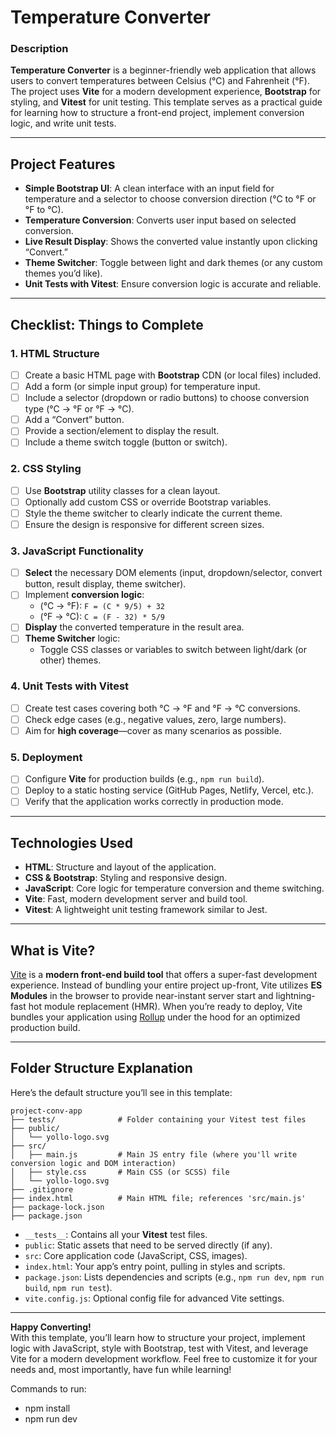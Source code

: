 # Temperature Converter

### Description
**Temperature Converter** is a beginner-friendly web application that allows users to convert temperatures between Celsius (°C) and Fahrenheit (°F). The project uses **Vite** for a modern development experience, **Bootstrap** for styling, and **Vitest** for unit testing. This template serves as a practical guide for learning how to structure a front-end project, implement conversion logic, and write unit tests.

---

## Project Features
- **Simple Bootstrap UI**: A clean interface with an input field for temperature and a selector to choose conversion direction (°C to °F or °F to °C).  
- **Temperature Conversion**: Converts user input based on selected conversion.  
- **Live Result Display**: Shows the converted value instantly upon clicking “Convert.”  
- **Theme Switcher**: Toggle between light and dark themes (or any custom themes you’d like).  
- **Unit Tests with Vitest**: Ensure conversion logic is accurate and reliable.

---

## Checklist: Things to Complete

### 1. HTML Structure
- [ ] Create a basic HTML page with **Bootstrap** CDN (or local files) included.  
- [ ] Add a form (or simple input group) for temperature input.  
- [ ] Include a selector (dropdown or radio buttons) to choose conversion type (°C → °F or °F → °C).  
- [ ] Add a “Convert” button.  
- [ ] Provide a section/element to display the result.  
- [ ] Include a theme switch toggle (button or switch).

### 2. CSS Styling
- [ ] Use **Bootstrap** utility classes for a clean layout.  
- [ ] Optionally add custom CSS or override Bootstrap variables.  
- [ ] Style the theme switcher to clearly indicate the current theme.  
- [ ] Ensure the design is responsive for different screen sizes.

### 3. JavaScript Functionality
- [ ] **Select** the necessary DOM elements (input, dropdown/selector, convert button, result display, theme switcher).  
- [ ] Implement **conversion logic**:
  - (°C → °F): `F = (C * 9/5) + 32`
  - (°F → °C): `C = (F - 32) * 5/9`
- [ ] **Display** the converted temperature in the result area.  
- [ ] **Theme Switcher** logic:
  - Toggle CSS classes or variables to switch between light/dark (or other) themes.

### 4. Unit Tests with Vitest
- [ ] Create test cases covering both °C → °F and °F → °C conversions.  
- [ ] Check edge cases (e.g., negative values, zero, large numbers).  
- [ ] Aim for **high coverage**—cover as many scenarios as possible.

### 5. Deployment
- [ ] Configure **Vite** for production builds (e.g., `npm run build`).  
- [ ] Deploy to a static hosting service (GitHub Pages, Netlify, Vercel, etc.).  
- [ ] Verify that the application works correctly in production mode.

---

## Technologies Used
- **HTML**: Structure and layout of the application.  
- **CSS & Bootstrap**: Styling and responsive design.  
- **JavaScript**: Core logic for temperature conversion and theme switching.  
- **Vite**: Fast, modern development server and build tool.  
- **Vitest**: A lightweight unit testing framework similar to Jest.

---

## What is Vite?
[Vite](https://vitejs.dev/) is a **modern front-end build tool** that offers a super-fast development experience. Instead of bundling your entire project up-front, Vite utilizes **ES Modules** in the browser to provide near-instant server start and lightning-fast hot module replacement (HMR). When you’re ready to deploy, Vite bundles your application using [Rollup](https://rollupjs.org/) under the hood for an optimized production build.

---

## Folder Structure Explanation

Here’s the default structure you’ll see in this template:
```
project-conv-app
├── tests/              # Folder containing your Vitest test files
├── public/
│   └── yollo-logo.svg
├── src/
│   ├── main.js         # Main JS entry file (where you'll write conversion logic and DOM interaction)
│   ├── style.css       # Main CSS (or SCSS) file
│   └── yollo-logo.svg
├── .gitignore
├── index.html          # Main HTML file; references 'src/main.js'
├── package-lock.json
├── package.json

```



- `__tests__`: Contains all your **Vitest** test files.  
- `public`: Static assets that need to be served directly (if any).  
- `src`: Core application code (JavaScript, CSS, images).  
- `index.html`: Your app’s entry point, pulling in styles and scripts.  
- `package.json`: Lists dependencies and scripts (e.g., `npm run dev`, `npm run build`, `npm run test`).  
- `vite.config.js`: Optional config file for advanced Vite settings.

---

**Happy Converting!**  
With this template, you’ll learn how to structure your project, implement logic with JavaScript, style with Bootstrap, test with Vitest, and leverage Vite for a modern development workflow. Feel free to customize it for your needs and, most importantly, have fun while learning!



Commands to run:
- npm install
- npm run dev
